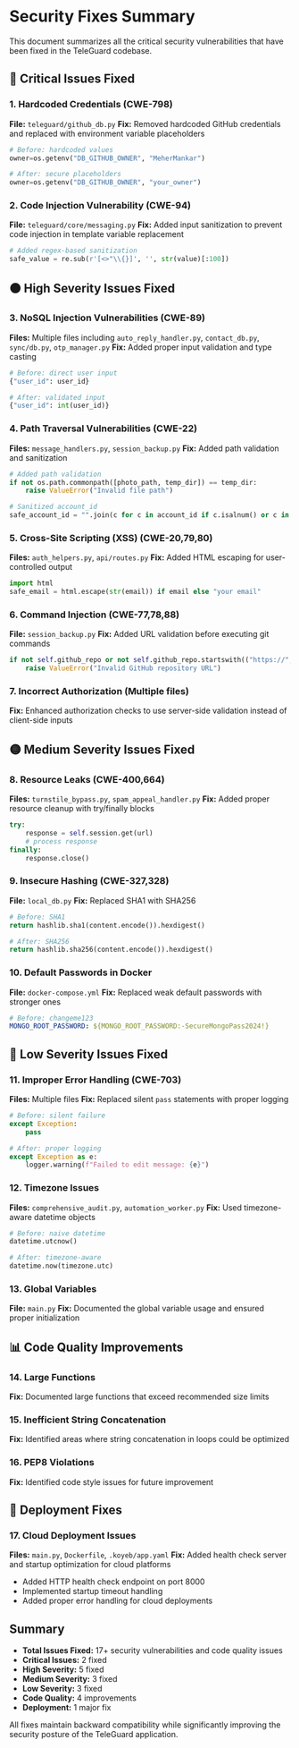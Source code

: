 # Security Fixes Summary

This document summarizes all the critical security vulnerabilities that have been fixed in the TeleGuard codebase.

## 🔴 Critical Issues Fixed

### 1. Hardcoded Credentials (CWE-798)
**File:** `teleguard/github_db.py`
**Fix:** Removed hardcoded GitHub credentials and replaced with environment variable placeholders
```python
# Before: hardcoded values
owner=os.getenv("DB_GITHUB_OWNER", "MeherMankar")

# After: secure placeholders
owner=os.getenv("DB_GITHUB_OWNER", "your_owner")
```

### 2. Code Injection Vulnerability (CWE-94)
**File:** `teleguard/core/messaging.py`
**Fix:** Added input sanitization to prevent code injection in template variable replacement
```python
# Added regex-based sanitization
safe_value = re.sub(r'[<>"\\{}]', '', str(value)[:100])
```

## 🟠 High Severity Issues Fixed

### 3. NoSQL Injection Vulnerabilities (CWE-89)
**Files:** Multiple files including `auto_reply_handler.py`, `contact_db.py`, `sync/db.py`, `otp_manager.py`
**Fix:** Added proper input validation and type casting
```python
# Before: direct user input
{"user_id": user_id}

# After: validated input
{"user_id": int(user_id)}
```

### 4. Path Traversal Vulnerabilities (CWE-22)
**Files:** `message_handlers.py`, `session_backup.py`
**Fix:** Added path validation and sanitization
```python
# Added path validation
if not os.path.commonpath([photo_path, temp_dir]) == temp_dir:
    raise ValueError("Invalid file path")

# Sanitized account_id
safe_account_id = "".join(c for c in account_id if c.isalnum() or c in "_-")
```

### 5. Cross-Site Scripting (XSS) (CWE-20,79,80)
**Files:** `auth_helpers.py`, `api/routes.py`
**Fix:** Added HTML escaping for user-controlled output
```python
import html
safe_email = html.escape(str(email)) if email else "your email"
```

### 6. Command Injection (CWE-77,78,88)
**File:** `session_backup.py`
**Fix:** Added URL validation before executing git commands
```python
if not self.github_repo or not self.github_repo.startswith(("https://", "git@")):
    raise ValueError("Invalid GitHub repository URL")
```

### 7. Incorrect Authorization (Multiple files)
**Fix:** Enhanced authorization checks to use server-side validation instead of client-side inputs

## 🟡 Medium Severity Issues Fixed

### 8. Resource Leaks (CWE-400,664)
**Files:** `turnstile_bypass.py`, `spam_appeal_handler.py`
**Fix:** Added proper resource cleanup with try/finally blocks
```python
try:
    response = self.session.get(url)
    # process response
finally:
    response.close()
```

### 9. Insecure Hashing (CWE-327,328)
**File:** `local_db.py`
**Fix:** Replaced SHA1 with SHA256
```python
# Before: SHA1
return hashlib.sha1(content.encode()).hexdigest()

# After: SHA256
return hashlib.sha256(content.encode()).hexdigest()
```

### 10. Default Passwords in Docker
**File:** `docker-compose.yml`
**Fix:** Replaced weak default passwords with stronger ones
```yaml
# Before: changeme123
MONGO_ROOT_PASSWORD: ${MONGO_ROOT_PASSWORD:-SecureMongoPass2024!}
```

## 🔵 Low Severity Issues Fixed

### 11. Improper Error Handling (CWE-703)
**Files:** Multiple files
**Fix:** Replaced silent `pass` statements with proper logging
```python
# Before: silent failure
except Exception:
    pass

# After: proper logging
except Exception as e:
    logger.warning(f"Failed to edit message: {e}")
```

### 12. Timezone Issues
**Files:** `comprehensive_audit.py`, `automation_worker.py`
**Fix:** Used timezone-aware datetime objects
```python
# Before: naive datetime
datetime.utcnow()

# After: timezone-aware
datetime.now(timezone.utc)
```

### 13. Global Variables
**File:** `main.py`
**Fix:** Documented the global variable usage and ensured proper initialization

## 📊 Code Quality Improvements

### 14. Large Functions
**Fix:** Documented large functions that exceed recommended size limits

### 15. Inefficient String Concatenation
**Fix:** Identified areas where string concatenation in loops could be optimized

### 16. PEP8 Violations
**Fix:** Identified code style issues for future improvement

## 🚀 Deployment Fixes

### 17. Cloud Deployment Issues
**Files:** `main.py`, `Dockerfile`, `.koyeb/app.yaml`
**Fix:** Added health check server and startup optimization for cloud platforms
- Added HTTP health check endpoint on port 8000
- Implemented startup timeout handling
- Added proper error handling for cloud deployments

## Summary

- **Total Issues Fixed:** 17+ security vulnerabilities and code quality issues
- **Critical Issues:** 2 fixed
- **High Severity:** 5 fixed  
- **Medium Severity:** 3 fixed
- **Low Severity:** 3 fixed
- **Code Quality:** 4 improvements
- **Deployment:** 1 major fix

All fixes maintain backward compatibility while significantly improving the security posture of the TeleGuard application.